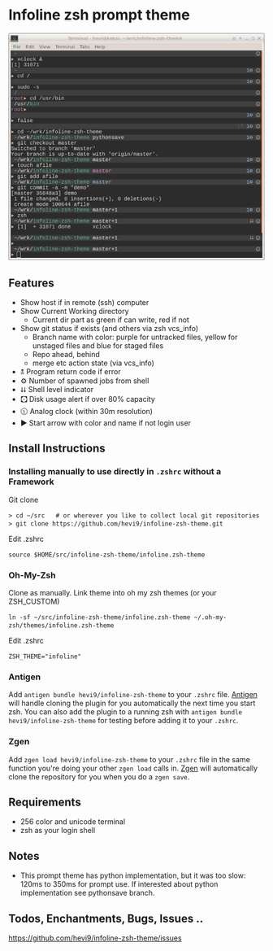 
# Infoline zsh prompt theme

![Screenshot of Infoline](screenshot.png "Infoline screenshot")

## Features

* Show host if in remote (ssh) computer
* Show Current Working directory
  * Current dir part as green if can write, red if not
* Show git status if exists (and others via zsh vcs_info)
  * Branch name with color: purple for untracked files, yellow for unstaged files
    and blue for staged files
  * Repo ahead, behind
  * merge etc action state (via vcs_info)
* 🕱 Program return code if error
* ⚙ Number of spawned jobs from shell
* ⮇ Shell level indicator
* 🖸 Disk usage alert if over 80% capacity
* 🕦 Analog clock (within 30m resolution)
* ▶ Start arrow with color and name if not login user

## Install Instructions

### Installing manually to use directly in `.zshrc` without a Framework

Git clone
```shell
> cd ~/src   # or wherever you like to collect local git repositories
> git clone https://github.com/hevi9/infoline-zsh-theme.git
```
Edit .zshrc
```shell
source $HOME/src/infoline-zsh-theme/infoline.zsh-theme
```

### Oh-My-Zsh

Clone as manually. Link theme into oh my zsh themes (or your ZSH_CUSTOM)
```shell
ln -sf ~/src/infoline-zsh-theme/infoline.zsh-theme ~/.oh-my-zsh/themes/infoline.zsh-theme
```
Edit .zshrc
```
ZSH_THEME="infoline"
```

### Antigen

Add `antigen bundle hevi9/infoline-zsh-theme` to your `.zshrc` file. [Antigen](https://github.com/zsh-users/antigen) will handle cloning the plugin for you automatically the next time you start zsh. You can also add the plugin to a running zsh with `antigen bundle hevi9/infoline-zsh-theme` for testing before adding it to your `.zshrc`.

### Zgen

Add `zgen load hevi9/infoline-zsh-theme` to your `.zshrc` file in the same function you're doing your other `zgen load` calls in. [Zgen](https://github.com/tarjoilija/zgen) will automatically clone the repository for you when you do a `zgen save`.

## Requirements
  * 256 color and unicode terminal
  * zsh as your login shell

## Notes
  * This prompt theme has python implementation, but it was too slow: 120ms to
    350ms for prompt use. If interested about python implementation see
    pythonsave branch.

## Todos, Enchantments, Bugs, Issues ..

https://github.com/hevi9/infoline-zsh-theme/issues
